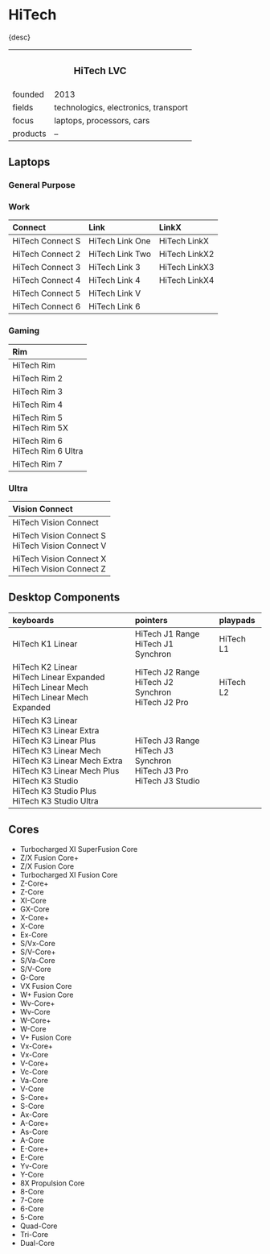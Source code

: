 # HiTech

{desc}


<table>
  <tr>
    <th colspan="2"> <h3> HiTech LVC </h3> </th>
  </tr>
  <tr>
    <td> founded </td>
    <td> 2013 </td>
  </tr>
  <tr>
    <td> fields </td>
    <td> technologics, electronics, transport </td>
  </tr>
  <tr>
    <td> focus </td>
    <td> laptops, processors, cars </td>
  </tr>
  <tr>
    <td> products </td>
    <td> – </td>
  </tr>
</table>


## Laptops

### General Purpose

### Work

| Connect | Link | LinkX |
| :------ | :--- | :---- |
| HiTech Connect S | HiTech Link One | HiTech LinkX |
| HiTech Connect 2 | HiTech Link Two | HiTech LinkX2 |
| HiTech Connect 3 | HiTech Link 3 | HiTech LinkX3 |
| HiTech Connect 4 | HiTech Link 4 | HiTech LinkX4 |
| HiTech Connect 5 | HiTech Link V | |
| HiTech Connect 6 | HiTech Link 6 | |

### Gaming

| Rim |
| :-- |
| HiTech Rim |
| HiTech Rim 2 |
| HiTech Rim 3 |
| HiTech Rim 4 |
| HiTech Rim 5 <br> HiTech Rim 5X |
| HiTech Rim 6 <br> HiTech Rim 6 Ultra |
| HiTech Rim 7 |

### Ultra

| Vision Connect |
| :------------- |
| HiTech Vision Connect |
| HiTech Vision Connect S <br> HiTech Vision Connect V |
| HiTech Vision Connect X <br> HiTech Vision Connect Z |


## Desktop Components

| keyboards | pointers | playpads |
| :-------- | :------- | :------- |
| HiTech K1 Linear | HiTech J1 Range <br> HiTech J1 Synchron | HiTech L1 |
| HiTech K2 Linear <br> HiTech Linear Expanded <br> HiTech Linear Mech <br> HiTech Linear Mech Expanded | HiTech J2 Range <br> HiTech J2 Synchron <br> HiTech J2 Pro | HiTech L2 |
| HiTech K3 Linear <br> HiTech K3 Linear Extra <br> HiTech K3 Linear Plus <br> HiTech K3 Linear Mech <br> HiTech K3 Linear Mech Extra <br> HiTech K3 Linear Mech Plus <br> HiTech K3 Studio <br> HiTech K3 Studio Plus <br> HiTech K3 Studio Ultra | HiTech J3 Range <br> HiTech J3 Synchron <br> HiTech J3 Pro <br> HiTech J3 Studio | |


## Cores

- Turbocharged XI SuperFusion Core
- Z/X Fusion Core+
- Z/X Fusion Core
- Turbocharged XI Fusion Core
- Z-Core+
- Z-Core
- XI-Core
- GX-Core
- X-Core+
- X-Core
- Ex-Core
- S/Vx-Core
- S/V-Core+
- S/Va-Core
- S/V-Core
- G-Core
- VX Fusion Core
- W+ Fusion Core
- Wv-Core+
- Wv-Core
- W-Core+
- W-Core
- V+ Fusion Core
- Vx-Core+
- Vx-Core
- V-Core+
- Vc-Core
- Va-Core
- V-Core
- S-Core+
- S-Core
- Ax-Core
- A-Core+
- As-Core
- A-Core
- E-Core+
- E-Core
- Yv-Core
- Y-Core
- 8X Propulsion Core
- 8-Core
- 7-Core
- 6-Core
- 5-Core
- Quad-Core
- Tri-Core
- Dual-Core
